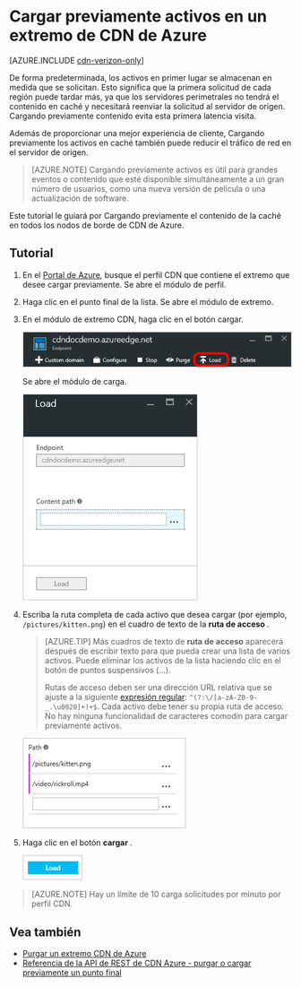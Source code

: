 <properties
    pageTitle="Cargar previamente activos en un extremo de Azure CDN | Microsoft Azure"
    description="Obtenga información sobre cómo cargar previamente el contenido almacenado en un extremo CDN."
    services="cdn"
    documentationCenter=""
    authors="camsoper"
    manager="erikre"
    editor=""/>

<tags
    ms.service="cdn"
    ms.workload="tbd"
    ms.tgt_pltfrm="na"
    ms.devlang="na"
    ms.topic="article"
    ms.date="07/28/2016"
    ms.author="casoper"/>

# <a name="pre-load-assets-on-an-azure-cdn-endpoint"></a>Cargar previamente activos en un extremo de CDN de Azure

[AZURE.INCLUDE [cdn-verizon-only](../../includes/cdn-verizon-only.md)]

De forma predeterminada, los activos en primer lugar se almacenan en medida que se solicitan. Esto significa que la primera solicitud de cada región puede tardar más, ya que los servidores perimetrales no tendrá el contenido en caché y necesitará reenviar la solicitud al servidor de origen. Cargando previamente contenido evita esta primera latencia visita.

Además de proporcionar una mejor experiencia de cliente, Cargando previamente los activos en caché también puede reducir el tráfico de red en el servidor de origen.

> [AZURE.NOTE] Cargando previamente activos es útil para grandes eventos o contenido que esté disponible simultáneamente a un gran número de usuarios, como una nueva versión de película o una actualización de software.

Este tutorial le guiará por Cargando previamente el contenido de la caché en todos los nodos de borde de CDN de Azure.

## <a name="walkthrough"></a>Tutorial

1. En el [Portal de Azure](https://portal.azure.com), busque el perfil CDN que contiene el extremo que desee cargar previamente.  Se abre el módulo de perfil.

2. Haga clic en el punto final de la lista.  Se abre el módulo de extremo.

3. En el módulo de extremo CDN, haga clic en el botón cargar.

    ![Módulo de extremo CDN](./media/cdn-preload-endpoint/cdn-endpoint-blade.png)

    Se abre el módulo de carga.

    ![Módulo de carga CDN](./media/cdn-preload-endpoint/cdn-load-blade.png)

4. Escriba la ruta completa de cada activo que desea cargar (por ejemplo, `/pictures/kitten.png`) en el cuadro de texto de la **ruta de acceso** .

    > [AZURE.TIP] Más cuadros de texto de **ruta de acceso** aparecerá después de escribir texto para que pueda crear una lista de varios activos.  Puede eliminar los activos de la lista haciendo clic en el botón de puntos suspensivos (...).
    >
    > Rutas de acceso deben ser una dirección URL relativa que se ajuste a la siguiente [expresión regular](https://msdn.microsoft.com/library/az24scfc.aspx): `^(?:\/[a-zA-Z0-9-_.\u0020]+)+$`.  Cada activo debe tener su propia ruta de acceso.  No hay ninguna funcionalidad de caracteres comodín para cargar previamente activos.

    ![Botón Cargar](./media/cdn-preload-endpoint/cdn-load-paths.png)

5. Haga clic en el botón **cargar** .

    ![Botón Cargar](./media/cdn-preload-endpoint/cdn-load-button.png)

> [AZURE.NOTE] Hay un límite de 10 carga solicitudes por minuto por perfil CDN.

## <a name="see-also"></a>Vea también
- [Purgar un extremo CDN de Azure](cdn-purge-endpoint.md)
- [Referencia de la API de REST de CDN Azure - purgar o cargar previamente un punto final](https://msdn.microsoft.com/library/mt634451.aspx)
